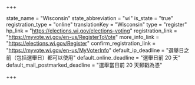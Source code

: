 +++

state_name = "Wisconsin"
state_abbreviation = "wi"
is_state = "true"
registration_type = "online"
translationKey = "Wisconsin"
type = "register"
hp_link = "https://elections.wi.gov/elections-voting"
registration_link = "https://myvote.wi.gov/en-us/RegisterToVote"
more_info_link = "https://elections.wi.gov/Register"
confirm_registration_link = "https://myvote.wi.gov/en-us/MyVoterInfo"
default_ip_deadline = "選舉日之前（包括選舉日）都可以使用"
default_online_deadline = "選舉日前 20 天"
default_mail_postmarked_deadline = "選舉當日前 20 天郵戳為憑"

+++